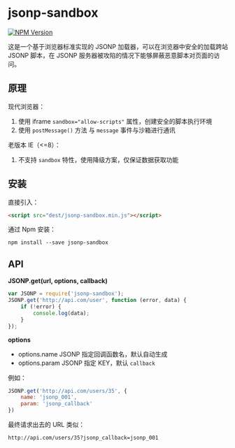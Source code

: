 # jsonp-sandbox

[![NPM Version][npm-image]][npm-url]

这是一个基于浏览器标准实现的 JSONP 加载器，可以在浏览器中安全的加载跨站 JSONP 脚本，在 JSONP 服务器被攻陷的情况下能够屏蔽恶意脚本对页面的访问。

## 原理

现代浏览器：

1. 使用 iframe `sandbox="allow-scripts"` 属性，创建安全的脚本执行环境
2. 使用 `postMessage()` 方法 与 `message` 事件与沙箱进行通讯

老版本 IE（\<=8）：

1. 不支持 `sandbox` 特性，使用降级方案，仅保证数据获取功能

## 安装

直接引入：

``` html
<script src="dest/jsonp-sandbox.min.js"></script>
```

通过 Npm 安装：

``` shell
npm install --save jsonp-sandbox
```

## API

**JSONP.get(url, options, callback)**

``` javascript
var JSONP = require('jsonp-sandbox');
JSONP.get('http://api.com/user', function (error, data) {
    if (!error) {
        console.log(data); 
    }
});
```

**options**

* options.name JSONP 指定回调函数名，默认自动生成
* options.param JSONP 指定 KEY，默认 `callback`

例如：

``` javascript
JSONP.get('http://api.com/users/35', {
    name: 'jsonp_001',
    param: 'jsonp_callback'
})
```

最终请求出去的 URL 类似：

```
http://api.com/users/35?jsonp_callback=jsonp_001
```


[npm-image]: https://img.shields.io/npm/v/jsonp-sandbox.svg
[npm-url]: https://npmjs.org/package/jsonp-sandbox